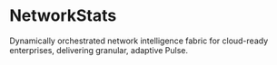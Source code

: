 # NetworkStats
Dynamically orchestrated network intelligence fabric for cloud-ready enterprises, delivering granular, adaptive Pulse.
